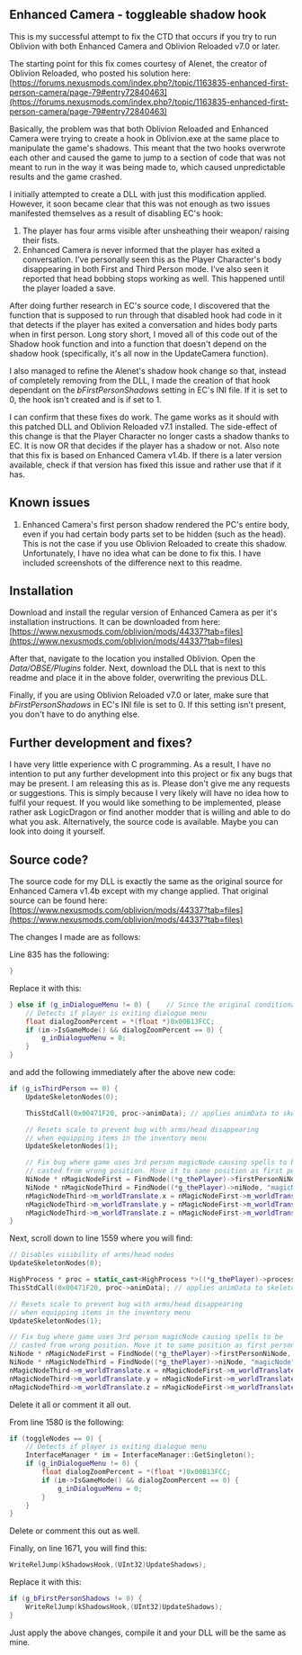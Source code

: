 ## Enhanced Camera - toggleable shadow hook
This is my successful attempt to fix the CTD that occurs if you try to run Oblivion with both Enhanced Camera and Oblivion Reloaded v7.0 or later. 

The starting point for this fix comes courtesy of Alenet, the creator of Oblivion Reloaded, who posted his solution here: [https://forums.nexusmods.com/index.php?/topic/1163835-enhanced-first-person-camera/page-79#entry72840463](https://forums.nexusmods.com/index.php?/topic/1163835-enhanced-first-person-camera/page-79#entry72840463)

Basically, the problem was that both Oblivion Reloaded and Enhanced Camera were trying to create a hook in Oblivion.exe at the same place to manipulate the game's shadows. This meant that the two hooks overwrote each other and caused the game to jump to a section of code that was not meant to run in the way it was being made to, which caused unpredictable results and the game crashed.

I initially attempted to create a DLL with just this modification applied. However, it soon became clear that this was not enough as two issues manifested themselves as a result of disabling EC's hook:
1. The player has four arms visible after unsheathing their weapon/ raising their fists.
2. Enhanced Camera is never informed that the player has exited a conversation. I've personally seen this as the Player Character's body disappearing in both First and Third Person mode. I've also seen it reported that head bobbing stops working as well. This happened until the player loaded a save.

After doing further research in EC's source code, I discovered that the function that is supposed to run through that disabled hook had code in it that detects if the player has exited a conversation and hides body parts when in first person. Long story short, I moved all of this code out of the Shadow hook function and into a function that doesn't depend on the shadow hook (specifically, it's all now in the UpdateCamera function).

I also managed to refine the Alenet's shadow hook change so that, instead of completely removing from the DLL, I made the creation of that hook dependant on the *bFirstPersonShadows* setting in EC's INI file. If it is set to 0, the hook isn't created and is if set to 1.

I can confirm that these fixes do work. The game works as it should with this patched DLL and Oblivion Reloaded v7.1 installed. The side-effect of this change is that the Player Character no longer casts a shadow thanks to EC. It is now OR that decides if the player has a shadow or not. Also note that this fix is based on Enhanced Camera v1.4b. If there is a later version available, check if that version has fixed this issue and rather use that if it has.

## Known issues
1. Enhanced Camera's first person shadow rendered the PC's entire body, even if you had certain body parts set to be hidden (such as the head). This is not the case if you use Oblivion Reloaded to create this shadow. Unfortunately, I have no idea what can be done to fix this. I have included screenshots of the difference next to this readme.

## Installation
Download and install the regular version of Enhanced Camera as per it's installation instructions. It can be downloaded from here: [https://www.nexusmods.com/oblivion/mods/44337?tab=files](https://www.nexusmods.com/oblivion/mods/44337?tab=files)

After that, navigate to the location you installed Oblivion. Open the *Data/OBSE/Plugins* folder. Next, download the DLL that is next to this readme and place it in the above folder, overwriting the previous DLL.

Finally, if you are using Oblivion Reloaded v7.0 or later, make sure that *bFirstPersonShadows* in EC's INI file is set to 0. If this setting isn't present, you don't have to do anything else.

## Further development and fixes?
I have very little experience with C programming. As a result, I have no intention to put any further development into this project or fix any bugs that may be present. I am releasing this as is. Please don't give me any requests or suggestions. This is simply because I very likely will have no idea how to fulfil your request. If you would like something to be implemented, please rather ask LogicDragon or find another modder that is willing and able to do what you ask. Alternatively, the source code is available. Maybe you can look into doing it yourself.

## Source code?
The source code for my DLL is exactly the same as the original source for Enhanced Camera v1.4b except with my change applied. That original source can be found here: [https://www.nexusmods.com/oblivion/mods/44337?tab=files](https://www.nexusmods.com/oblivion/mods/44337?tab=files)

The changes I made are as follows:

Line 835 has the following:
```C++
}
```
Replace it with this:
```C++
} else if (g_inDialogueMenu != 0) {    // Since the original conditional is "if (g_inDialogueMenu == 0)", using just "else" here should be fine.
    // Detects if player is exiting dialogue menu
    float dialogZoomPercent = *(float *)0x00B13FCC;
    if (im->IsGameMode() && dialogZoomPercent == 0) {
        g_inDialogueMenu = 0;
    }
}
```
and add the following immediately after the above new code:
```C++
if (g_isThirdPerson == 0) {
	UpdateSkeletonNodes(0);

	ThisStdCall(0x00471F20, proc->animData); // applies animData to skeleton

	// Resets scale to prevent bug with arms/head disappearing
	// when equipping items in the inventory menu
	UpdateSkeletonNodes(1);

	// Fix bug where game uses 3rd person magicNode causing spells to be
	// casted from wrong position. Move it to same position as first person node.
	NiNode * nMagicNodeFirst = FindNode((*g_thePlayer)->firstPersonNiNode, "magicNode");
	NiNode * nMagicNodeThird = FindNode((*g_thePlayer)->niNode, "magicNode");
	nMagicNodeThird->m_worldTranslate.x = nMagicNodeFirst->m_worldTranslate.x;
	nMagicNodeThird->m_worldTranslate.y = nMagicNodeFirst->m_worldTranslate.y;
	nMagicNodeThird->m_worldTranslate.z = nMagicNodeFirst->m_worldTranslate.z;
}
```

Next, scroll down to line 1559 where you will find:
```C++
// Disables visibility of arms/head nodes
UpdateSkeletonNodes(0);

HighProcess * proc = static_cast<HighProcess *>((*g_thePlayer)->process);
ThisStdCall(0x00471F20, proc->animData); // applies animData to skeleton

// Resets scale to prevent bug with arms/head disappearing
// when equipping items in the inventory menu
UpdateSkeletonNodes(1);

// Fix bug where game uses 3rd person magicNode causing spells to be
// casted from wrong position. Move it to same position as first person node.
NiNode * nMagicNodeFirst = FindNode((*g_thePlayer)->firstPersonNiNode, "magicNode");
NiNode * nMagicNodeThird = FindNode((*g_thePlayer)->niNode, "magicNode");
nMagicNodeThird->m_worldTranslate.x = nMagicNodeFirst->m_worldTranslate.x;
nMagicNodeThird->m_worldTranslate.y = nMagicNodeFirst->m_worldTranslate.y;
nMagicNodeThird->m_worldTranslate.z = nMagicNodeFirst->m_worldTranslate.z;
```
Delete it all or comment it all out.

From line 1580 is the following:
```C++
if (toggleNodes == 0) {
	// Detects if player is exiting dialogue menu
	InterfaceManager * im = InterfaceManager::GetSingleton();
	if (g_inDialogueMenu != 0) {
		float dialogZoomPercent = *(float *)0x00B13FCC;
		if (im->IsGameMode() && dialogZoomPercent == 0) {
			g_inDialogueMenu = 0;
		}
	}
}
```
Delete or comment this out as well.

Finally, on line 1671, you will find this:
```C++
WriteRelJump(kShadowsHook,(UInt32)UpdateShadows);
```
Replace it with this:
```C++
if (g_bFirstPersonShadows != 0) {
	WriteRelJump(kShadowsHook,(UInt32)UpdateShadows);
}
```

Just apply the above changes, compile it and your DLL will be the same as mine.
